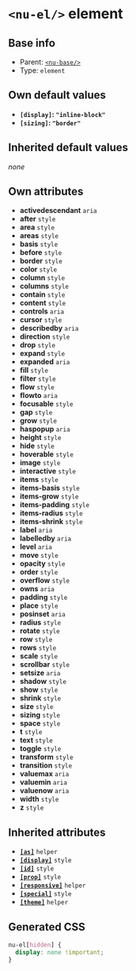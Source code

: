 # `<nu-el/>` element

## Base info
* Parent: [`<nu-base/>`](./nu-base.md)
* Type: `element`


## Own default values
* **`[display]`: `"inline-block"`**
* **`[sizing]`: `"border"`**

## Inherited default values
*none*


## Own attributes
* **activedescendant** `aria`
* **after** `style`
* **area** `style`
* **areas** `style`
* **basis** `style`
* **before** `style`
* **border** `style`
* **color** `style`
* **column** `style`
* **columns** `style`
* **contain** `style`
* **content** `style`
* **controls** `aria`
* **cursor** `style`
* **describedby** `aria`
* **direction** `style`
* **drop** `style`
* **expand** `style`
* **expanded** `aria`
* **fill** `style`
* **filter** `style`
* **flow** `style`
* **flowto** `aria`
* **focusable** `style`
* **gap** `style`
* **grow** `style`
* **haspopup** `aria`
* **height** `style`
* **hide** `style`
* **hoverable** `style`
* **image** `style`
* **interactive** `style`
* **items** `style`
* **items-basis** `style`
* **items-grow** `style`
* **items-padding** `style`
* **items-radius** `style`
* **items-shrink** `style`
* **label** `aria`
* **labelledby** `aria`
* **level** `aria`
* **move** `style`
* **opacity** `style`
* **order** `style`
* **overflow** `style`
* **owns** `aria`
* **padding** `style`
* **place** `style`
* **posinset** `aria`
* **radius** `style`
* **rotate** `style`
* **row** `style`
* **rows** `style`
* **scale** `style`
* **scrollbar** `style`
* **setsize** `aria`
* **shadow** `style`
* **show** `style`
* **shrink** `style`
* **size** `style`
* **sizing** `style`
* **space** `style`
* **t** `style`
* **text** `style`
* **toggle** `style`
* **transform** `style`
* **transition** `style`
* **valuemax** `aria`
* **valuemin** `aria`
* **valuenow** `aria`
* **width** `style`
* **z** `style`


## Inherited attributes
* **[`[as]`](../attributes/as.md)** `helper`
* **[`[display]`](../attributes/display.md)** `style`
* **[`[id]`](../attributes/id.md)** `style`
* **[`[prop]`](../attributes/prop.md)** `style`
* **[`[responsive]`](../attributes/responsive.md)** `helper`
* **[`[special]`](../attributes/special.md)** `style`
* **[`[theme]`](../attributes/theme.md)** `helper`

## Generated CSS
```css
nu-el[hidden] {
  display: none !important;
}
```
